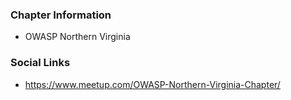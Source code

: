 ### Chapter Information
* OWASP Northern Virginia

### Social Links
* https://www.meetup.com/OWASP-Northern-Virginia-Chapter/

